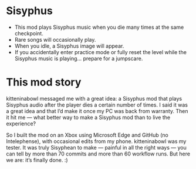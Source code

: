 # Sisyphus

- This mod plays Sisyphus music when you die many times at the same checkpoint.
- Rare songs will occasionally play.
- When you idle, a Sisyphus image will appear.
- If you accidentally enter practice mode or fully reset the level while the Sisyphus music is playing… prepare for a jumpscare.

# This mod story

kitteninabowl messaged me with a great idea: a Sisyphus mod that plays Sisyphus audio after the player dies a certain number of times. I said it was a great idea and that I’d make it once my PC was back from warranty. Then it hit me — what better way to make a Sisyphus mod than to live the experience?

So I built the mod on an Xbox using Microsoft Edge and GitHub (no Intelephense), with occasional edits from my phone. kitteninabowl was my tester. It was truly Sisyphean to make — painful in all the right ways — you can tell by more than 70 commits and more than 60 workflow runs. But here we are: it’s finally done. :)
